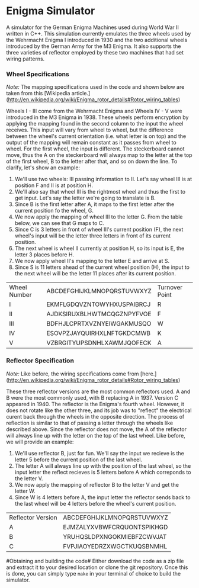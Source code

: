 # Enigma Simulator #

A simulator for the German Enigma Machines used during World War II written in C++. This simulation currently emulates the three wheels used by the Wehrmacht Enigma I introduced in 1930 and the two additional wheels introduced by the German Army for the M3 Enigma. It also supports the three varieties of reflector employed by these two machines that had set wiring patterns.

### Wheel Specifications ###

*Note:* The mapping specifications used in the code and shown below are taken from this [Wikipedia article.] (http://en.wikipedia.org/wiki/Enigma_rotor_details#Rotor_wiring_tables)

Wheels I - III come from the Wehrmacht Enigma and Wheels IV - V were introduced in the M3 Enigma in 1938. These wheels perform encryption by applying the mapping found in the second column to the input the wheel receives. This input will vary from wheel to wheel, but the difference between the wheel's current orientation (i.e. what letter is on top) and the output of the mapping will remain constant as it passes from wheel to wheel. For the first wheel, the input is different. The steckerboard cannot move, thus the A on the steckerboard will always map to the letter at the top of the first wheel, B to the letter after that, and so on down the line. To clarify, let's show an example:

1. We'll use two wheels: III passing information to II. Let's say wheel III is at position F and II is at position H.
2. We'll also say that wheel III is the rightmost wheel and thus the first to get input. Let's say the letter we're going to translate is B. 
3. Since B is the first letter after A, it maps to the first letter after the current position fo the wheel, G.
4. We now apply the mapping of wheel III to the letter G. From the table below, we can see that G maps to C.
5. Since C is 3 letters in front of wheel III's current position (F), the next wheel's input will be the letter three letters in front of its current position.
6. The next wheel is wheel II currently at position H, so its input is E, the letter 3 places before H.
7. We now apply wheel II's mapping to the letter E and arrive at S.
8. Since S is 11 letters ahead of the current wheel position (H), the input to the next wheel will be the letter 11 places after its current position.

<table>
  <tr>
    <td>Wheel Number</td>
    <td>ABCDEFGHIJKLMNOPQRSTUVWXYZ</td>
    <td>Turnover Point</td>
  </tr>
  <tr>
    <td>I</td>
    <td>EKMFLGDQVZNTOWYHXUSPAIBRCJ</td>
    <td>R</td>
  </tr>
  <tr>
    <td>II</td>
    <td>AJDKSIRUXBLHWTMCQGZNPYFVOE</td>
    <td>F</td>
  </tr>
  <tr>
    <td>III</td>
    <td>BDFHJLCPRTXVZNYEIWGAKMUSQO</td>
    <td>W</td>
  </tr>
  <tr>
    <td>IV</td>
    <td>ESOVPZJAYQUIRHXLNFTGKDCMWB</td>
    <td>K</td>
  </tr>
  <tr>
    <td>V</td>
    <td>VZBRGITYUPSDNHLXAWMJQOFECK</td>
    <td>A</td>
  </tr>
</table>

### Reflector Specification ###
*Note:* Like before, the wiring specifications come from [here.] (http://en.wikipedia.org/wiki/Enigma_rotor_details#Rotor_wiring_tables)

These three reflector versions are the most common reflectors used. A and B were the most commonly used, with B replacing A in 1937. Version C appeared in 1940. The reflector is the Enigma's fourth wheel. However, it does not rotate like the other three, and its job was to "reflect" the electrical curent back through the wheels in the opposite direction. The process of reflection is similar to that of passing a letter through the wheels like described above. Since the reflector does not move, the A of the reflector will always line up with the letter on the top of the last wheel. Like before, we will provide an example:

1. We'll use reflector B, just for fun. We'll say the input we recieve is the letter 5 before the current position of the last wheel.
2. The letter A will always line up with the position of the last wheel, so the input letter the reflect recieves is 5 letters before A which correponds to the letter V.
3. We now apply the mapping of reflector B to the letter V and get the letter W.
4. Since W is 4 letters before A, the input letter the reflector sends back to the last wheel will be 4 letters before the wheel's current position.

<table>
  <tr>
    <td>Reflector Version</td>
    <td>ABCDEFGHIJKLMNOPQRSTUVWXYZ</td>
  </tr>
  <tr>
    <td>A</td>
    <td>EJMZALYXVBWFCRQUONTSPIKHGD</td>
  </tr>
  <tr>
    <td>B</td>
    <td>YRUHQSLDPXNGOKMIEBFZCWVJAT</td>
  </tr>
  <tr>
    <td>C</td>
    <td>FVPJIAOYEDRZXWGCTKUQSBNMHL</td>
  </tr>
</table>

#Obtaining and building the code#
Either download the code as a zip file and extract it to your desired location or clone the git repository. Once this is done, you can simply type `make` in your terminal of choice to build the simulator.
